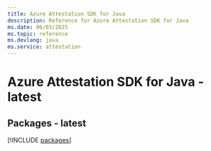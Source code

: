 ```yaml
---
title: Azure Attestation SDK for Java
description: Reference for Azure Attestation SDK for Java
ms.date: 06/03/2025
ms.topic: reference
ms.devlang: java
ms.service: attestation
---
```

# Azure Attestation SDK for Java - latest
## Packages - latest
[!INCLUDE [packages](attestation-index.md)]